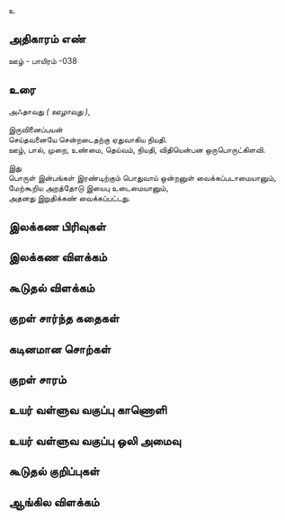 உ


## அதிகாரம் எண்

ஊழ் - பாயிரம் -038

## உரை

அஃதாவது _( ஊழாவது )_,  

இருவினைப்பயன்  
செய்தவனையே சென்றடைதற்கு ஏதுவாகிய நியதி.  
ஊழ், பால், முறை, உண்மை, தெய்வம், நியதி, விதியென்பன ஒருபொருட்கிளவி.  

இது  
பொருள் இன்பங்கள் இரண்டிற்கும் பொதுவாய் ஒன்றனுள் வைக்கப்படாமையானும்,  
மேற்கூறிய அறத்தோடு இயைபு உடைமையானும்,  
அதனது இறுதிக்கண் வைக்கப்பட்டது.

## இலக்கண பிரிவுகள் 


## இலக்கண விளக்கம்


## கூடுதல் விளக்கம்


## குறள் சார்ந்த கதைகள் 


## கடினமான சொற்கள்


## குறள் சாரம் 


## உயர் வள்ளுவ வகுப்பு காணொளி


## உயர் வள்ளுவ வகுப்பு ஒலி அமைவு 


## கூடுதல் குறிப்புகள்


## ஆங்கில விளக்கம்

